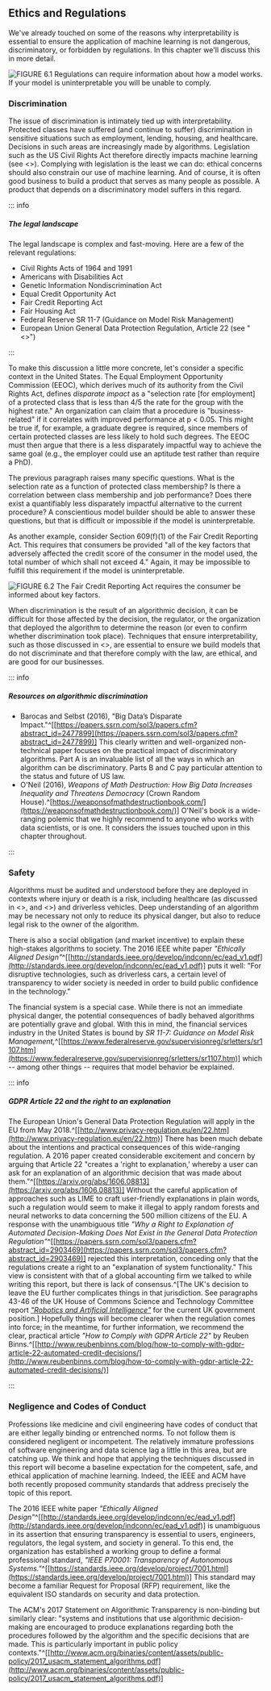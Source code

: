 ## Ethics and Regulations

We've already touched on some of the reasons why interpretability is essential
to ensure the application of machine learning is not dangerous, discriminatory,
or forbidden by regulations. In this chapter we'll discuss this in more detail.

![FIGURE 6.1 Regulations can require information about how a model works. If your model is uninterpretable you will be unable to comply.](figures/5-06.png)

### Discrimination

The issue of discrimination is intimately tied up with interpretability.
Protected classes have suffered (and continue to suffer) discrimination in
sensitive situations such as employment, lending, housing, and healthcare.
Decisions in such areas are increasingly made by algorithms. Legislation such
as the US Civil Rights Act therefore directly impacts machine learning (see
<<regulations-box>>). Complying with legislation is the least we can do:
ethical concerns should also constrain our use of machine learning. And of
course, it is often good business to build a product that serves as many people
as possible. A product that depends on a discriminatory model suffers in this
regard.

::: info
##### *The legal landscape*

The legal landscape is complex and fast-moving. Here are a few of the relevant
regulations:

 - Civil Rights Acts of 1964 and 1991
 - Americans with Disabilities Act
 - Genetic Information Nondiscrimination Act
 - Equal Credit Opportunity Act
 - Fair Credit Reporting Act
 - Fair Housing Act
 - Federal Reserve SR 11-7 (Guidance on Model Risk Management)
 - European Union General Data Protection Regulation, Article 22 (see
   "<<gdpr>>")

:::

To make this discussion a little more concrete, let's consider a specific
context in the United States. The Equal Employment Opportunity Commission
(EEOC), which derives much of its authority from the Civil Rights Act, defines
_disparate impact_ as a "selection rate [for employment] of a protected class
that is less than 4/5 the rate for the group with the highest rate." An
organization can claim that a procedure is "business-related" if it correlates
with improved performance at p < 0.05. This might be true if, for example, a
graduate degree is required, since members of certain protected classes are
less likely to hold such degrees. The EEOC must then argue that there is a less
disparately impactful way to achieve the same goal (e.g., the employer could
use an aptitude test rather than require a PhD).

The previous paragraph raises many specific questions. What
is the selection rate as a function of protected class membership? Is there a
correlation between class membership and job performance? Does there exist a
quantifiably less disparately impactful alternative to the current procedure? A
conscientious model builder should be able to answer these questions, but that
is difficult or impossible if the model is uninterpretable.

As another example, consider Section 609(f)(1) of the Fair Credit Reporting
Act. This requires that consumers be provided "all of the key factors that adversely
affected the credit score of the consumer in the model used, the total number
of which shall not exceed 4." Again, it may be impossible to fulfill this
requirement if the model is uninterpretable.

![FIGURE 6.2 The Fair Credit Reporting Act requires the consumer be informed about key factors.](figures/5-05.png)

When discrimination is the result of an algorithmic decision, it can be
difficult for those affected by the decision, the regulator, or the
organization that deployed the algorithm to determine the reason (or even to
confirm whether discrimination took place). Techniques that ensure
interpretability, such as those discussed in <<how>>, are essential to ensure
we build models that do not discriminate and that therefore comply with the
law, are ethical, and are good for our businesses.

::: info

##### *Resources on algorithmic discrimination*

 - Barocas and Selbst (2016), "Big Data’s Disparate
   Impact."^[[https://papers.ssrn.com/sol3/papers.cfm?abstract_id=2477899](https://papers.ssrn.com/sol3/papers.cfm?abstract_id=2477899)] This
   clearly written and well-organized non-technical paper focuses on the
   practical impact of discriminatory algorithms. Part A is an invaluable list
   of all the ways in which an algorithm can be discriminatory. Parts B and C
   pay particular attention to the status and future of US law.
 - O'Neil (2016), _Weapons of Math Destruction: How Big Data Increases Inequality and
   Threatens Democracy_ (Crown Random
   House).^[https://weaponsofmathdestructionbook.com/](https://weaponsofmathdestructionbook.com/)] O'Neil's book is
   a wide-ranging polemic that we highly recommend to anyone who works with
   data scientists, or is one. It considers the issues touched upon in this
   chapter throughout.

:::

### Safety

Algorithms must be audited and understood before they are deployed in contexts
where injury or death is a risk, including healthcare (as discussed in
<<trust>>, and <<healthcare>>) and driverless vehicles. Deep understanding of
an algorithm may be necessary not only to reduce its physical danger, but also
to reduce legal risk to the owner of the algorithm.

There is also a social obligation (and market incentive) to explain these
high-stakes algorithms to society. The 2016 IEEE white paper *"Ethically Aligned
Design"*^[[http://standards.ieee.org/develop/indconn/ec/ead_v1.pdf](http://standards.ieee.org/develop/indconn/ec/ead_v1.pdf)] puts
it well: "For disruptive technologies, such as driverless cars, a certain level
of transparency to wider society is needed in order to build public confidence
in the technology."

The financial system is a special case. While there is not an immediate
physical danger, the potential consequences of badly behaved algorithms are
potentially grave and global. With this in mind, the financial services
industry in the United States is bound by *SR 11-7: Guidance on Model Risk
Management,*^[[https://www.federalreserve.gov/supervisionreg/srletters/sr1107.htm](https://www.federalreserve.gov/supervisionreg/srletters/sr1107.htm)]
which -- among other things -- requires that model behavior be explained.

::: info 

##### *GDPR Article 22 and the right to an explanation*

The European Union's General Data Protection Regulation will apply in the EU
from May 2018.^[[http://www.privacy-regulation.eu/en/22.htm](http://www.privacy-regulation.eu/en/22.htm)]
There has been much debate about the intentions and practical
consequences of this wide-ranging regulation. A 2016 paper created
considerable excitement and concern by arguing that Article 22 "creates a
'right to explanation,' whereby a user can ask for an explanation of an
algorithmic decision that was made about them."^[[https://arxiv.org/abs/1606.08813](https://arxiv.org/abs/1606.08813)]
Without the careful application of
approaches such as LIME to craft user-friendly explanations in plain words,
such a regulation would seem to make it illegal to apply random forests and
neural networks to data concerning the 500 million citizens of the EU. A
response with the unambiguous title *"Why a Right to Explanation of
Automated Decision-Making Does Not Exist in the General Data Protection
Regulation"*^[[https://papers.ssrn.com/sol3/papers.cfm?abstract_id=2903469](https://papers.ssrn.com/sol3/papers.cfm?abstract_id=2903469)]
rejected this interpretation, conceding only that the regulations
create a right to an "explanation of system functionality." This view is
consistent with that of a global accounting firm we talked to while writing
this report, but there is lack of consensus.^[The UK's decision to leave
the EU further complicates things in that jurisdiction. See paragraphs 43-46 of
the UK House of Commons Science and Technology Committee report [*"Robotics
and Artificial Intelligence"*](http://bit.ly/2urMtJr) for the current UK government position.]
Hopefully things will become clearer when the regulation comes into force;
in the meantime, for further information, we recommend the clear, practical
article *"How to Comply with GDPR Article 22"* by Reuben
Binns.^[[http://www.reubenbinns.com/blog/how-to-comply-with-gdpr-article-22-automated-credit-decisions/](http://www.reubenbinns.com/blog/how-to-comply-with-gdpr-article-22-automated-credit-decisions/)]

:::

### Negligence and Codes of Conduct

Professions like medicine and civil engineering have codes of conduct that are
either legally binding or entrenched norms. To not follow them is considered
negligent or incompetent. The relatively immature professions of software
engineering and data science lag a little in this area, but are catching up. We
think and hope that applying the techniques discussed in this report will
become a baseline expectation for the competent, safe, and ethical application
of machine learning. Indeed, the IEEE and ACM have both recently proposed community standards
that address precisely the topic of this report.

The 2016 IEEE white paper *"Ethically Aligned
Design"*^[[http://standards.ieee.org/develop/indconn/ec/ead_v1.pdf](http://standards.ieee.org/develop/indconn/ec/ead_v1.pdf)] is
unambiguous in its assertion that ensuring transparency is essential to users,
engineers, regulators, the legal system, and society in general. To this end,
the organization has established a working group to define a formal
professional standard, *"IEEE P70001: Transparency of Autonomous
Systems."*^[[https://standards.ieee.org/develop/project/7001.html](https://standards.ieee.org/develop/project/7001.html)] This
standard may become a familiar Request for Proposal (RFP) requirement, like the
equivalent ISO standards on security and data protection.

The ACM's 2017 Statement on Algorithmic Transparency is non-binding but
similarly clear: "systems and institutions that use algorithmic decision-making
are encouraged to produce explanations regarding both the procedures followed
by the algorithm and the specific decisions that are made. This is particularly
important in public policy
contexts."^[[http://www.acm.org/binaries/content/assets/public-policy/2017_usacm_statement_algorithms.pdf](http://www.acm.org/binaries/content/assets/public-policy/2017_usacm_statement_algorithms.pdf)]
